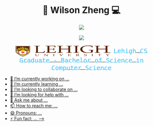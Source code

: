 <div align="center">
  <h1>🎿 Wilson Zheng 💻</h1>
</div>
<p align="center">
  <!-- Typing SVG by DenverCoder1 - https://github.com/DenverCoder1/readme-typing-svg -->
    <a href = "https://github.com/wjz224">
    <img src="https://readme-typing-svg.demolab.com/?lines=Full%20stack%20web%20and%20app%20developer;Always%20learning%20new%20things%20😊&font=Fira%20Code&center=true&width=440&height=45&color=007acc&vCenter=true&pause=1000&size=22" />
</p>
<p align="center">
  <!-- Typing SVG by DenverCoder1 - https://github.com/DenverCoder1/readme-typing-svg -->
    <a href = "https://github.com/wjz224">
    <img src="https://readme-typing-svg.demolab.com/?lines=Lehigh%20CS%20Graduate%20-%20Bachelor%20of%20Science%20in%20Computer%20Science&font=Fira%20Code&center=true&width=600&height=45&color=007acc&vCenter=true&pause=1000&size=22" />
</p>

<p align="center">
  <img src="https://raw.githubusercontent.com/wjz224/wjz224/main/Lehigh.png" alt="Lehigh" width="300" height="35" style="vertical-align: middle;">
  <span style="font-family: 'Fira Code', monospace; font-size: 20px; font-weight: 400; color: #36BCF7; vertical-align: middle; margin-left: 10px;">
    Lehigh CS Graduate - Bachelor of Science in Computer Science
  </span>
</p>

- 🔭 I’m currently working on ...
- 🌱 I’m currently learning ...
- 👯 I’m looking to collaborate on ...
- 🤔 I’m looking for help with ...
- 💬 Ask me about ...
- 📫 How to reach me: ...
- 😄 Pronouns: ...
- ⚡ Fun fact: ...
-->
